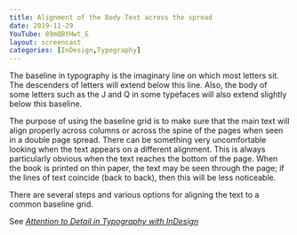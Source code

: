 ```yaml
---
title: Alignment of the Body Text across the spread
date: 2019-11-29
YouTube: 89mQBYHwt_E
layout: screencast
categories: [InDesign,Typography]
---
```

The baseline in typography is the imaginary line on which most letters sit. The descenders of letters will extend below this line. Also, the body of some letters such as the J and Q in some typefaces will also extend slightly below this baseline.

The purpose of using the baseline grid is to make sure that the main text will align properly across columns or across the spine of the pages when seen in a double page spread. There can be something very uncomfortable looking when the text appears on a different alignment. This is always particularly obvious when the text reaches the bottom of the page. When the book is printed on thin paper, the text may be seen through the page; if the lines of text coincide (back to back), then this will be less noticeable.

There are several steps and various options for aligning the text to a common baseline grid.

See [_Attention to Detail in Typography with InDesign_][ad1a59e9]

  [ad1a59e9]: https://publisha.github.io/pages/attentiontodetail "read this article that explains this and more"

